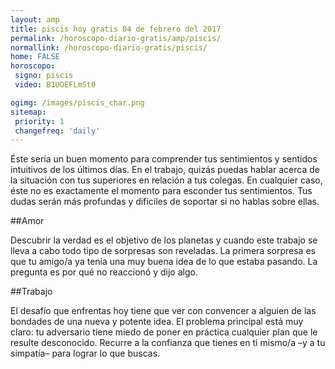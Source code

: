 ```yaml
---
layout: amp
title: piscis hoy gratis 04 de febrero del 2017 
permalink: /horoscopo-diario-gratis/amp/piscis/
normallink: /horoscopo-diario-gratis/piscis/
home: FALSE
horoscopo:
 signo: piscis
 video: B1UOEFLmSt0

ogimg: /images/piscis_char.png
sitemap:
 priority: 1
 changefreq: 'daily'
---
```



Éste sería un buen momento para comprender tus sentimientos y sentidos intuitivos de los últimos días. En el trabajo, quizás puedas hablar acerca de la situación con tus superiores en relación a tus colegas. En cualquier caso, éste no es exactamente el momento para esconder tus sentimientos. Tus dudas serán más profundas y difíciles de soportar si no hablas sobre ellas.

##Amor

Descubrir la verdad es el objetivo de los planetas y cuando este trabajo se lleva a cabo todo tipo de sorpresas son reveladas. La primera sorpresa es que tu amigo/a ya tenía una muy buena idea de lo que estaba pasando. La pregunta es por qué no reaccionó y dijo algo.

##Trabajo

El desafío que enfrentas hoy tiene que ver con convencer a alguien de las bondades de una nueva y potente idea. El problema principal está muy claro: tu adversario tiene miedo de poner en práctica cualquier plan que le resulte desconocido. Recurre a la confianza que tienes en ti mismo/a –y a tu simpatía– para lograr lo que buscas.